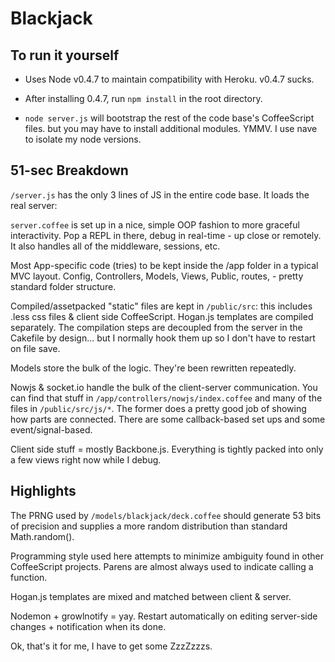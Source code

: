 # Blackjack

## To run it yourself

* Uses Node v0.4.7 to maintain compatibility with Heroku.  v0.4.7 sucks.

* After installing 0.4.7, run `npm install` in the root directory.  

* `node server.js` will bootstrap the rest of the code base's CoffeeScript files.
   but you may have to install additional modules.  YMMV.  I use nave to isolate my node versions.


## 51-sec Breakdown

`/server.js` has the only 3 lines of JS in the entire code base.  It loads the real server:

`server.coffee` is set up in a nice, simple OOP fashion to more graceful interactivity.  Pop a REPL in there, debug in real-time - up close or remotely.  It also handles all of the middleware, sessions, etc.

Most App-specific code (tries) to be kept inside the /app folder in a typical MVC layout.  Config, Controllers, Models, Views, Public, routes, - pretty standard folder structure.  

Compiled/assetpacked "static" files are kept in `/public/src`: this includes .less css files & client side CoffeeScript.  Hogan.js templates are compiled separately.  The compilation steps are decoupled from the server in the Cakefile by design... but I normally hook them up so I don't have to restart on file save.  

Models store the bulk of the logic.  They're been rewritten repeatedly.

Nowjs & socket.io handle the bulk of the client-server communication.  You can find that stuff in `/app/controllers/nowjs/index.coffee` and many of the files in `/public/src/js/*`.  The former does a pretty good job of showing how parts are connected.  There are some callback-based set ups and some event/signal-based.

Client side stuff = mostly Backbone.js.  Everything is tightly packed into only a few views right now while I debug.  


## Highlights

The PRNG used by `/models/blackjack/deck.coffee` should generate 53 bits of precision and supplies a more random distribution than standard Math.random().

Programming style used here attempts to minimize ambiguity found in other CoffeeScript projects.  Parens are almost always used to indicate calling a function.

Hogan.js templates are mixed and matched between client & server.  

Nodemon + growlnotify = yay.  Restart automatically on editing server-side changes + notification when its done.  


Ok, that's it for me, I have to get some ZzzZzzzs.

